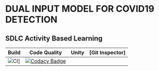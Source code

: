 # DUAL INPUT MODEL FOR COVID19 DETECTION

## SDLC Activity Based Learning

Build | Code Quality | Unity | [Git Inspector]
------ | ------------ | ------ | -------------------------------------
| ![CI](https://github.com/ShivaniSharma11/ShivaniProject/actions/workflows/main.yml/badge.svg)]| [![Codacy Badge](https://app.codacy.com/project/badge/Grade/d71e4fb18170458ea3de57dfcdd8cabc)](https://www.codacy.com/gh/ShivaniSharma11/ShivaniProject/dashboard?utm_source=github.com&amp;utm_medium=referral&amp;utm_content=ShivaniSharma11/ShivaniProject&amp;utm_campaign=Badge_Grade) | |


